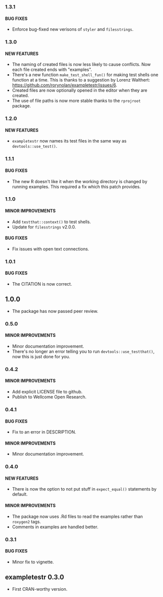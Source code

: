 ### 1.3.1

#### BUG FIXES
* Enforce bug-fixed new verisons of `styler` and `filesstrings`.


### 1.3.0

#### NEW FEATURES
* The naming of created files is now less likely to cause conflicts. Now each file created ends with "examples".
* There's a new function `make_test_shell_fun()` for making test shells one function at a time. This is thanks to a suggestion by Lorenz Walthert: <https://github.com/rorynolan/exampletestr/issues/6>.
* Created files are now optionally opened in the editor when they are created.
* The use of file paths is now more stable thanks to the `rprojroot` package.


### 1.2.0

#### NEW FEATURES
* `exampletestr` now names its test files in the same way as `devtools::use_test()`.


### 1.1.1

#### BUG FIXES
* The new R doesn't like it when the working directory is changed by running examples. This required a fix which this patch provides.


### 1.1.0

#### MINOR IMPROVEMENTS
* Add `testthat::context()` to test shells.
* Update for `filesstrings` v2.0.0.

#### BUG FIXES
* Fix issues with open text connections.


### 1.0.1

#### BUG FIXES
* The CITATION is now correct.


## 1.0.0

* The package has now passed peer review.


### 0.5.0

#### MINOR IMPROVEMENTS
* Minor documentation improvement.
* There's no longer an error telling you to run `devtools::use_testthat()`, now this is just done for you.


### 0.4.2

#### MINOR IMPROVEMENTS
* Add explicit LICENSE file to github.
* Publish to Wellcome Open Research.


### 0.4.1

#### BUG FIXES
* Fix to an error in DESCRIPTION.

#### MINOR IMPROVEMENTS
* Minor documentation improvement.


### 0.4.0

#### NEW FEATURES
* There is now the option to not put stuff in `expect_equal()` statements by default.

#### MINOR IMPROVEMENTS
* The package now uses .Rd files to read the examples rather than `roxygen2` tags.
* Comments in examples are handled better.


### 0.3.1

#### BUG FIXES
* Minor fix to vignette.

## exampletestr 0.3.0
* First CRAN-worthy version.
